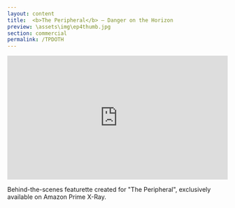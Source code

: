 ```yaml
---
layout: content
title:  <b>The Peripheral</b> — Danger on the Horizon
preview: \assets\img\ep4thumb.jpg
section: commercial
permalink: /TPDOTH
---
```



<div style="padding:56.25% 0 0 0;position:relative;"><iframe src="https://player.vimeo.com/video/794316031?h=b098ea64b1&amp;badge=0&amp;autopause=0&amp;player_id=0&amp;app_id=58479" frameborder="0" allow="autoplay; fullscreen; picture-in-picture" allowfullscreen style="position:absolute;top:0;left:0;width:100%;height:100%;" title="The Peripheral - Danger on the Horizon | Amazon Prime Video"></iframe></div><script src="https://player.vimeo.com/api/player.js"></script>

Behind-the-scenes featurette created for "The Peripheral", exclusively available on Amazon Prime X-Ray.